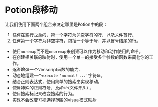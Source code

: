 
Potion段移动
=======================

让我们使用下面两个组合来决定哪里是Potion中的段：

1. 任何在空行之后的，第一个字符为非空字符的行，以及文件首行。
2. 任何第一个字符为非空字符，包括一个等于号，并以冒号结尾的行。

* 使用`noremap`而不是`nnoremap`来创建可以作为移动和动作使用的命令。
* 在创建相关联的映射时，使用一个单一的接受多个参数的函数来简化你的工作。
* 逐渐增强一个Vimscript函数的能力。
* 动态地组建一个`execute 'normal! ...'`字符串。
* 结合正则表达式，使用简单的搜索来实现移动。
* 使用特殊的正则符号，比如`%^`(文件开头) 。
* 使用搜索标记来改变搜索的行为。
* 实现不会改变可视选择范围的visual模式映射

